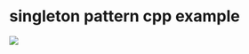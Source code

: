 # singleton pattern cpp example
![](https://refactoring.guru/images/patterns/content/singleton/singleton.png?id=108a0b9b5ea5c4426e0a)
